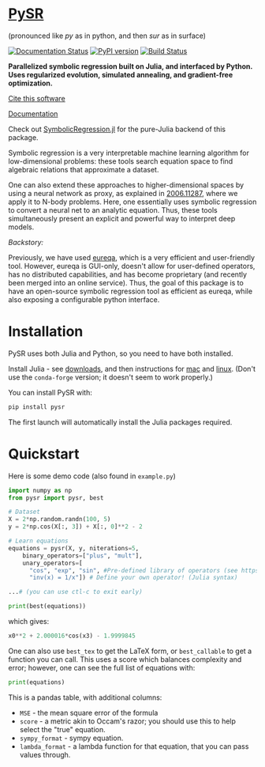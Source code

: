 # [PySR](https://github.com/MilesCranmer/PySR)

(pronounced like *py* as in python, and then *sur* as in surface)

[![Documentation Status](https://readthedocs.org/projects/pysr/badge/?version=latest)](https://pysr.readthedocs.io/en/latest/?badge=latest)
[![PyPI version](https://badge.fury.io/py/pysr.svg)](https://badge.fury.io/py/pysr)
[![Build Status](https://travis-ci.com/MilesCranmer/PySR.svg?branch=master)](https://travis-ci.com/MilesCranmer/PySR)

**Parallelized symbolic regression built on Julia, and interfaced by Python.
Uses regularized evolution, simulated annealing, and gradient-free optimization.**

[Cite this software](https://github.com/MilesCranmer/PySR/blob/master/CITATION.md)

[Documentation](https://pysr.readthedocs.io/en/latest)

Check out [SymbolicRegression.jl](https://github.com/MilesCranmer/SymbolicRegression.jl) for
the pure-Julia backend of this package.

Symbolic regression is a very interpretable machine learning algorithm
for low-dimensional problems: these tools search equation space
to find algebraic relations that approximate a dataset.

One can also
extend these approaches to higher-dimensional
spaces by using a neural network as proxy, as explained in 
[2006.11287](https://arxiv.org/abs/2006.11287), where we apply
it to N-body problems. Here, one essentially uses
symbolic regression to convert a neural net
to an analytic equation. Thus, these tools simultaneously present
an explicit and powerful way to interpret deep models.


*Backstory:*

Previously, we have used
[eureqa](https://www.creativemachineslab.com/eureqa.html),
which is a very efficient and user-friendly tool. However,
eureqa is GUI-only, doesn't allow for user-defined
operators, has no distributed capabilities,
and has become proprietary (and recently been merged into an online
service). Thus, the goal
of this package is to have an open-source symbolic regression tool
as efficient as eureqa, while also exposing a configurable
python interface.


# Installation
PySR uses both Julia and Python, so you need to have both installed.

Install Julia - see [downloads](https://julialang.org/downloads/), and
then instructions for [mac](https://julialang.org/downloads/platform/#macos)
and [linux](https://julialang.org/downloads/platform/#linux_and_freebsd).
(Don't use the `conda-forge` version; it doesn't seem to work properly.)

You can install PySR with:
```bash
pip install pysr
```

The first launch will automatically install the Julia packages
required.

# Quickstart

Here is some demo code (also found in `example.py`)
```python
import numpy as np
from pysr import pysr, best

# Dataset
X = 2*np.random.randn(100, 5)
y = 2*np.cos(X[:, 3]) + X[:, 0]**2 - 2

# Learn equations
equations = pysr(X, y, niterations=5,
    binary_operators=["plus", "mult"],
    unary_operators=[
      "cos", "exp", "sin", #Pre-defined library of operators (see https://pysr.readthedocs.io/en/latest/docs/operators/)
      "inv(x) = 1/x"]) # Define your own operator! (Julia syntax)

...# (you can use ctl-c to exit early)

print(best(equations))
```

which gives:

```python
x0**2 + 2.000016*cos(x3) - 1.9999845
```

One can also use `best_tex` to get the LaTeX form,
or `best_callable` to get a function you can call.
This uses a score which balances complexity and error;
however, one can see the full list of equations with:
```python
print(equations)
```
This is a pandas table, with additional columns:

- `MSE` - the mean square error of the formula
- `score` - a metric akin to Occam's razor; you should use this to help select the "true" equation.
- `sympy_format` - sympy equation.
- `lambda_format` - a lambda function for that equation, that you can pass values through.
